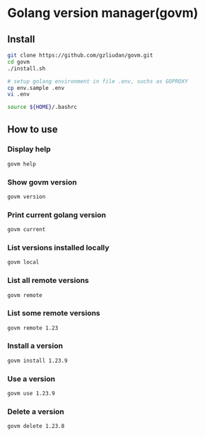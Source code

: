 # Golang version manager(govm)

## Install

```bash
git clone https://github.com/gzliudan/govm.git
cd govm
./install.sh

# setup golang environment in file .env, suchs as GOPROXY
cp env.sample .env
vi .env

source ${HOME}/.bashrc
```

## How to use

### Display help

```bash
govm help
```

### Show govm version

```bash
govm version
```

### Print current golang version

```bash
govm current
```

### List versions installed locally

```bash
govm local
```

### List all remote versions

```bash
govm remote
```

### List some remote versions

```bash
govm remote 1.23
```

### Install a version

```bash
govm install 1.23.9
```

### Use a version

```bash
govm use 1.23.9
```

### Delete a version

```bash
govm delete 1.23.8
```

